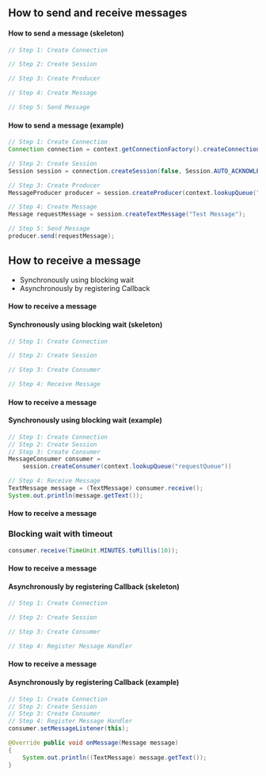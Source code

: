 ## How to send and receive messages


#### How to send a message (skeleton)
```java
// Step 1: Create Connection

// Step 2: Create Session

// Step 3: Create Producer

// Step 4: Create Message

// Step 5: Send Message
```


#### How to send a message (example)
```java
// Step 1: Create Connection
Connection connection = context.getConnectionFactory().createConnection();

// Step 2: Create Session
Session session = connection.createSession(false, Session.AUTO_ACKNOWLEDGE);

// Step 3: Create Producer
MessageProducer producer = session.createProducer(context.lookupQueue("Q1"))

// Step 4: Create Message
Message requestMessage = session.createTextMessage("Test Message");

// Step 5: Send Message
producer.send(requestMessage);
```


## How to receive a message
* Synchronously using blocking wait
* Asynchronously by registering Callback


#### How to receive a message
#### Synchronously using blocking wait (skeleton)
```java
// Step 1: Create Connection

// Step 2: Create Session

// Step 3: Create Consumer

// Step 4: Receive Message
```


#### How to receive a message
#### Synchronously using blocking wait (example)
```java
// Step 1: Create Connection
// Step 2: Create Session
// Step 3: Create Consumer
MessageConsumer consumer =
    session.createConsumer(context.lookupQueue("requestQueue"))

// Step 4: Receive Message
TextMessage message = (TextMessage) consumer.receive();
System.out.println(message.getText());
```


#### How to receive a message
### Blocking wait with timeout
```java
consumer.receive(TimeUnit.MINUTES.toMillis(10));
```


#### How to receive a message
#### Asynchronously by registering Callback (skeleton)
```java
// Step 1: Create Connection

// Step 2: Create Session

// Step 3: Create Consumer

// Step 4: Register Message Handler
```


#### How to receive a message
#### Asynchronously by registering Callback (example)
```java
// Step 1: Create Connection
// Step 2: Create Session
// Step 3: Create Consumer
// Step 4: Register Message Handler
consumer.setMessageListener(this);

@Override public void onMessage(Message message)
{
    System.out.println((TextMessage) message.getText());
}
```
